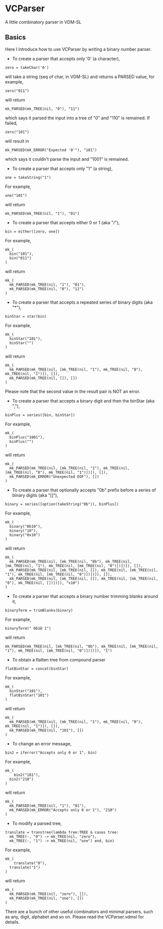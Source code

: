 VCParser
========

A little combinatory parser in VDM-SL

Basics
-------
Here I introduce how to use VCParser by writing a binary number parser.

* To create a parser that accepts only '0' (a character),
~~~~~
zero = takeChar('0')
~~~~~
will take a string (seq of char, in VDM-SL) and returns a PARSED value, for example,
~~~~~
zero("011")
~~~~~
will return
~~~~~
mk_PARSED(mk_TREE(nil, "0"), "11")
~~~~~
which says it parsed the input into a tree of "0" and "110" is remained.
If failed,
~~~~~
zero("101")
~~~~~
will result in
~~~~~
mk_PARSED(mk_ERROR("Expected '0'"), "101")
~~~~~
which says it couldn't parse the input and "1001" is remained.

* To create a parser that accepts only "1" (a string),
~~~~~
one = takeString("1")
~~~~~
For example,
~~~~~
one("101")
~~~~~
will return
~~~~~
mk_PARSED(mk_TREE(nil, "1"), "01")
~~~~~

* To create a parser that accepts either 0 or 1 (aka "/"),
~~~~~
bin = either([zero, one])
~~~~~
For example,
~~~~~
mk_(
  bin("101"),
  bin("011")
)
~~~~~
will return
~~~~~
mk_(
  mk_PARSED(mk_TREE(nil, "1"), "01"),
  mk_PARSED(mk_TREE(nil, "0"), "11")
)
~~~~~

* To create a parser that accepts a repeated series of binary digits (aka "*"),
~~~~~
binStar = star(bin)
~~~~~
For example,
~~~~~
mk_(
  binStar("101"),
  binStar("")
)
~~~~~
will return
~~~~~
mk_(
  mk_PARSED(mk_TREE(nil, [mk_TREE(nil, "1"), mk_TREE(nil, "0"), mk_TREE(nil, "1")]), []),
  mk_PARSED(mk_TREE(nil, []), [])
)
~~~~~
Please note that the second value in the result pair is NOT an error.

* To create a parser that accepts a binary digit and then the binStar (aka ","),
~~~~~
binPlus = series([bin, binStar])
~~~~~
For example,
~~~~~
mk_(
  binPlus("1001"),
  binPlus("")
)
~~~~~
will return
~~~~~
mk_(
  mk_PARSED(mk_TREE(nil, [mk_TREE(nil, "1"), mk_TREE(nil, [mk_TREE(nil, "0"), mk_TREE(nil, "1")])]), []), 
  mk_PARSED(mk_ERROR("Unexpected EOF"), [])
)
~~~~~

* To create a parser that optionally accepts "0b" prefix before a series of binary digits (aka "[]"),
~~~~~
binary = series([option(takeString("0b")), binPlus])
~~~~~
For example,
~~~~~
mk_(
  binary("0b10"),
  binary("10"),
  binary("0x10")
)
~~~~~
will return
~~~~~
mk_(
  mk_PARSED(mk_TREE(nil, [mk_TREE(nil, "0b"), mk_TREE(nil, [mk_TREE(nil, "1"), mk_TREE(nil, [mk_TREE(nil, "0")])])]), []),
  mk_PARSED(mk_TREE(nil, [mk_TREE(nil, []), mk_TREE(nil, [mk_TREE(nil, "1"), mk_TREE(nil, [mk_TREE(nil, "0")])])]), []),
  mk_PARSED(mk_TREE(nil, [mk_TREE(nil, []), mk_TREE(nil, [mk_TREE(nil, "0"), mk_TREE(nil, [])])]), "x10")
)
~~~~~

* To create a parser that accepts a binary number trimming blanks around it,
~~~~~
binaryTerm = trimBlanks(binary)
~~~~~
For example,
~~~~~
binaryTerm(" 0b10 1")
~~~~~
will return
~~~~~
mk_PARSED(mk_TREE(nil, [mk_TREE(nil, "0b"), mk_TREE(nil, [mk_TREE(nil, "1"), mk_TREE(nil, [mk_TREE(nil, "0")])])]), "1")
~~~~~

* To obtain a flatten tree from compound parser
~~~~~
flatBinStar = concat(binStar)
~~~~~
For example,
~~~~~
mk_(
  binStar("101"),
  flatBinStar("101")
)
~~~~~
will return
~~~~~
mk_(
  mk_PARSED(mk_TREE(nil, [mk_TREE(nil, "1"), mk_TREE(nil, "0"), mk_TREE(nil, "1")]), []),
  mk_PARSED(mk_TREE(nil, "101"), [])
)
~~~~~

* To change an error message,
~~~~~
bin2 = iferror("Accepts only 0 or 1", bin)
~~~~~
For example,
~~~~~
mk_(
	bin2("101"),
  bin2("210")
)
~~~~~
will return
~~~~~
mk_(
  mk_PARSED(mk_TREE(nil, "1"), "01"), 
  mk_PARSED(mk_ERROR("Accepts only 0 or 1"), "210")
)
~~~~~

* To modify a parsed tree,
~~~~~
translate = transtree(lambda tree:TREE & cases tree:
  mk_TREE(-, "0") -> mk_TREE(nil, "zero"),
  mk_TREE(-, "1") -> mk_TREE(nil, "one") end, bin)
~~~~~
For example,
~~~~~
mk_(
	translate("0"),
  translate("1")
)
~~~~~
will return
~~~~~
mk_(
  mk_PARSED(mk_TREE(nil, "zero"), []),
  mk_PARSED(mk_TREE(nil, "one"), [])
)
~~~~~

There are a bunch of other useful combinators and minimal parsers, such as any, digit, alphabet and so on.
Please read the VCParser.vdmsl for details.
